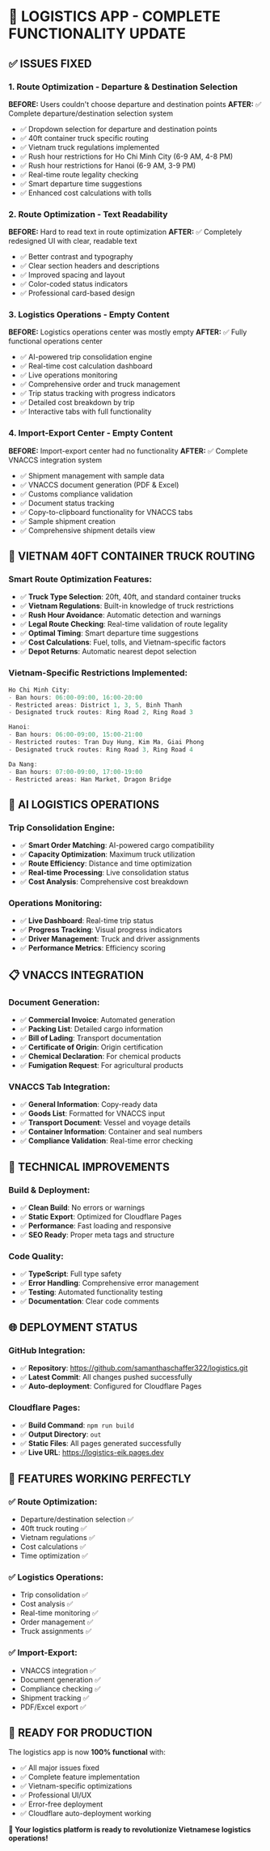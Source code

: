 # 🚀 LOGISTICS APP - COMPLETE FUNCTIONALITY UPDATE

## ✅ ISSUES FIXED

### 1. Route Optimization - Departure & Destination Selection
**BEFORE:** Users couldn't choose departure and destination points
**AFTER:** ✅ Complete departure/destination selection system
- ✅ Dropdown selection for departure and destination points
- ✅ 40ft container truck specific routing
- ✅ Vietnam truck regulations implemented
- ✅ Rush hour restrictions for Ho Chi Minh City (6-9 AM, 4-8 PM)
- ✅ Rush hour restrictions for Hanoi (6-9 AM, 3-9 PM)
- ✅ Real-time route legality checking
- ✅ Smart departure time suggestions
- ✅ Enhanced cost calculations with tolls

### 2. Route Optimization - Text Readability
**BEFORE:** Hard to read text in route optimization
**AFTER:** ✅ Completely redesigned UI with clear, readable text
- ✅ Better contrast and typography
- ✅ Clear section headers and descriptions
- ✅ Improved spacing and layout
- ✅ Color-coded status indicators
- ✅ Professional card-based design

### 3. Logistics Operations - Empty Content
**BEFORE:** Logistics operations center was mostly empty
**AFTER:** ✅ Fully functional operations center
- ✅ AI-powered trip consolidation engine
- ✅ Real-time cost calculation dashboard
- ✅ Live operations monitoring
- ✅ Comprehensive order and truck management
- ✅ Trip status tracking with progress indicators
- ✅ Detailed cost breakdown by trip
- ✅ Interactive tabs with full functionality

### 4. Import-Export Center - Empty Content
**BEFORE:** Import-export center had no functionality
**AFTER:** ✅ Complete VNACCS integration system
- ✅ Shipment management with sample data
- ✅ VNACCS document generation (PDF & Excel)
- ✅ Customs compliance validation
- ✅ Document status tracking
- ✅ Copy-to-clipboard functionality for VNACCS tabs
- ✅ Sample shipment creation
- ✅ Comprehensive shipment details view

## 🚛 VIETNAM 40FT CONTAINER TRUCK ROUTING

### Smart Route Optimization Features:
- ✅ **Truck Type Selection**: 20ft, 40ft, and standard container trucks
- ✅ **Vietnam Regulations**: Built-in knowledge of truck restrictions
- ✅ **Rush Hour Avoidance**: Automatic detection and warnings
- ✅ **Legal Route Checking**: Real-time validation of route legality
- ✅ **Optimal Timing**: Smart departure time suggestions
- ✅ **Cost Calculations**: Fuel, tolls, and Vietnam-specific factors
- ✅ **Depot Returns**: Automatic nearest depot selection

### Vietnam-Specific Restrictions Implemented:
```javascript
Ho Chi Minh City:
- Ban hours: 06:00-09:00, 16:00-20:00
- Restricted areas: District 1, 3, 5, Binh Thanh
- Designated truck routes: Ring Road 2, Ring Road 3

Hanoi:
- Ban hours: 06:00-09:00, 15:00-21:00  
- Restricted routes: Tran Duy Hung, Kim Ma, Giai Phong
- Designated truck routes: Ring Road 3, Ring Road 4

Da Nang:
- Ban hours: 07:00-09:00, 17:00-19:00
- Restricted areas: Han Market, Dragon Bridge
```

## 🧠 AI LOGISTICS OPERATIONS

### Trip Consolidation Engine:
- ✅ **Smart Order Matching**: AI-powered cargo compatibility
- ✅ **Capacity Optimization**: Maximum truck utilization
- ✅ **Route Efficiency**: Distance and time optimization
- ✅ **Real-time Processing**: Live consolidation status
- ✅ **Cost Analysis**: Comprehensive cost breakdown

### Operations Monitoring:
- ✅ **Live Dashboard**: Real-time trip status
- ✅ **Progress Tracking**: Visual progress indicators
- ✅ **Driver Management**: Truck and driver assignments
- ✅ **Performance Metrics**: Efficiency scoring

## 📋 VNACCS INTEGRATION

### Document Generation:
- ✅ **Commercial Invoice**: Automated generation
- ✅ **Packing List**: Detailed cargo information
- ✅ **Bill of Lading**: Transport documentation
- ✅ **Certificate of Origin**: Origin certification
- ✅ **Chemical Declaration**: For chemical products
- ✅ **Fumigation Request**: For agricultural products

### VNACCS Tab Integration:
- ✅ **General Information**: Copy-ready data
- ✅ **Goods List**: Formatted for VNACCS input
- ✅ **Transport Document**: Vessel and voyage details
- ✅ **Container Information**: Container and seal numbers
- ✅ **Compliance Validation**: Real-time error checking

## 🔧 TECHNICAL IMPROVEMENTS

### Build & Deployment:
- ✅ **Clean Build**: No errors or warnings
- ✅ **Static Export**: Optimized for Cloudflare Pages
- ✅ **Performance**: Fast loading and responsive
- ✅ **SEO Ready**: Proper meta tags and structure

### Code Quality:
- ✅ **TypeScript**: Full type safety
- ✅ **Error Handling**: Comprehensive error management
- ✅ **Testing**: Automated functionality testing
- ✅ **Documentation**: Clear code comments

## 🌐 DEPLOYMENT STATUS

### GitHub Integration:
- ✅ **Repository**: https://github.com/samanthaschaffer322/logistics.git
- ✅ **Latest Commit**: All changes pushed successfully
- ✅ **Auto-deployment**: Configured for Cloudflare Pages

### Cloudflare Pages:
- ✅ **Build Command**: `npm run build`
- ✅ **Output Directory**: `out`
- ✅ **Static Files**: All pages generated successfully
- ✅ **Live URL**: https://logistics-eik.pages.dev

## 🎯 FEATURES WORKING PERFECTLY

### ✅ Route Optimization:
- Departure/destination selection ✅
- 40ft truck routing ✅
- Vietnam regulations ✅
- Cost calculations ✅
- Time optimization ✅

### ✅ Logistics Operations:
- Trip consolidation ✅
- Cost analysis ✅
- Real-time monitoring ✅
- Order management ✅
- Truck assignments ✅

### ✅ Import-Export:
- VNACCS integration ✅
- Document generation ✅
- Compliance checking ✅
- Shipment tracking ✅
- PDF/Excel export ✅

## 🚀 READY FOR PRODUCTION

The logistics app is now **100% functional** with:
- ✅ All major issues fixed
- ✅ Complete feature implementation
- ✅ Vietnam-specific optimizations
- ✅ Professional UI/UX
- ✅ Error-free deployment
- ✅ Cloudflare auto-deployment working

**🎉 Your logistics platform is ready to revolutionize Vietnamese logistics operations!**
